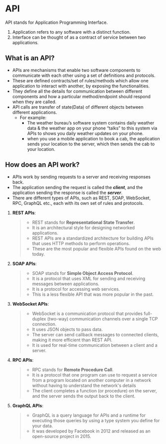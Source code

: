 # API
API stands for Application Programming Interface.

1. Application refers to any software with a distinct function.
2. Interface can be thought of as a contract of service between two applications.

## What is an API?
- APIs are mechanisms that enable two software components to communicate with each other using a set of definitions and protocols.
- These are defined contracts/set of rules/methods which allow one application to interact with another, by exposing the functionalities.
- They define all the details for communication between different components and how a particular method/endpoint should respond when they are called.
- API calls are transfer of state(Data) of different objects between different applications.
  - For example:
    - The weather bureau’s software system contains daily weather data & the weather app on your phone “talks” to this system via APIs to shows you daily weather updates on your phone.
    - when you use a mobile application to book a cab, the application sends your location to the server, which then sends the cab to your location.

## How does an API work?
- APIs work by sending requests to a server and receiving responses back.
- The application sending the request is called the ***client***, and the application sending the response is called the ***server***.
- There are different types of APIs, such as REST, SOAP, WebSocket, RPC, GraphQL etc., each with its own set of rules and protocols.

1. **REST APIs**: 
    > - REST stands for **Representational State Transfer**. 
    > - It is an architectural style for designing networked applications. 
    > - REST APIs are a standardized architecture for building APIs that uses HTTP methods to perform operations.
    > - These are the most popular and flexible APIs found on the web today.
2. **SOAP APIs**:
    > - SOAP stands for **Simple Object Access Protocol**.
    > - It is a protocol that uses XML for sending and receiving messages between applications.
    > - It is a protocol for accessing web services. 
    > - This is a less flexible API that was more popular in the past.
3. **WebSocket APIs**: 
    > - WebSocket is a communication protocol that provides full-duplex (two-way) communication channels over a single TCP connection. 
    > - It uses JSON objects to pass data.
    > - The server can send callback messages to connected clients, making it more efficient than REST API.
    > - It is used for real-time communication between a client and a server.
4. **RPC APIs**: 
    > - RPC stands for **Remote Procedure Call**. 
    > - It is a protocol that one program can use to request a service from a program located on another computer in a network without having to understand the network's details
    > - The client completes a function (or procedure) on the server, and the server sends the output back to the client.
5. **GraphQL APIs**: 
    > - GraphQL is a query language for APIs and a runtime for executing those queries by using a type system you define for your data. 
    > - It was developed by Facebook in 2012 and released as an open-source project in 2015.